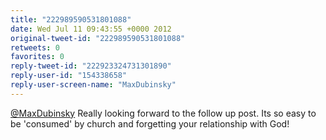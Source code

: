 ```yaml
---
title: "222989590531801088"
date: Wed Jul 11 09:43:55 +0000 2012
original-tweet-id: "222989590531801088"
retweets: 0
favorites: 0
reply-tweet-id: "222923324731301890"
reply-user-id: "154338658"
reply-user-screen-name: "MaxDubinsky"
---
```

<a href="https://twitter.com/MaxDubinsky">@MaxDubinsky</a> Really looking forward to the follow up post. Its so easy to be 'consumed' by church and forgetting your relationship with God!
